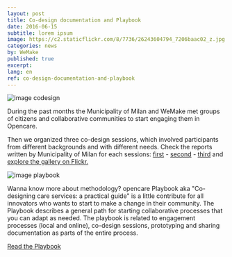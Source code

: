 ```yaml
---
layout: post
title: Co-design documentation and Playbook
date: 2016-06-15
subtitle: lorem ipsum
image: https://c2.staticflickr.com/8/7736/26243604794_7206baac02_z.jpg
categories: news
by: WeMake
published: true
excerpt:
lang: en
ref: co-design-documentation-and-playbook
---
```


![image codesign](https://c2.staticflickr.com/8/7736/26243604794_7206baac02_z.jpg)

During the past months the Municipality of Milan and WeMake met groups of citizens and collaborative communities to start engaging them in Opencare.

Then we organized three co-design sessions, which involved participants from different backgrounds and with different needs.  Check the reports written by Municipality of Milan  for each sessions: [first](https://edgeryders.eu/en/opencare-research/report-local-activity-co-design) - [second](https://edgeryders.eu/en/opencare-research/report-local-activity-co-design-second-session) - [third](https://edgeryders.eu/en/opencare-research/report-local-activity-co-design-3)  and [explore the gallery on Flickr.](https://www.flickr.com/photos/wemake_cc/albums/72157667820435861)

![image playbook](http://wemake.cc/core/uploads/2017/03/playbook02-5-e1488884594593.jpg)

Wanna know more about methodology? opencare Playbook aka "Co-designing care services: a practical guide" is a little contribute for all innovators who wants to start to make a change in their community. The Playbook describes a general path for starting collaborative processes that you can adapt as needed. The playbook is related to engagement processes (local and online), co-design sessions, prototyping and sharing documentation as parts of the entire process.

[Read the Playbook](https://playbook.opencare.cc/)
